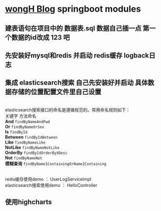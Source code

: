 [wongH Blog](http://blog.csdn.net/wangh92) springboot modules
==== 
建表语句在项目中的  数据表.sql  数据自己插一点  第一个数据的id改成 123 吧
-------  
先安装好mysql和redis  并启动   redis缓存  logback日志
-------  
集成 elasticsearch搜索  自己先安装好并启动  具体数据存储的位置配置文件里自己设置
-------  
<br>elasticsearch搜索接口的命名是遵循规范的。常用命名规则如下：
<br>关键字                     方法命名
<br>**And**              `findByNameAndPwd`
<br>**Or**               `findByNameOrSex`
<br>**Is**               `findById`
<br>**Between**         `findByIdBetween`
<br>**Like**            `findByNameLike`
<br>**NotLike**         `findByNameNotLike`
<br>**OrderBy**         `findByIdOrderByXDesc`
<br>**Not**             `findByNameNot`
<br>**模糊查询**        `findByName1ContainingOrName2Containing`

<br>redis缓存使用demo ：   UserLogServiceImpl 
<br>elasticsearch搜索使用demo ：  HelloController  

使用highcharts
-------  
